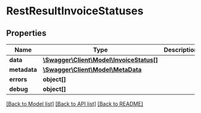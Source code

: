 # RestResultInvoiceStatuses

## Properties
Name | Type | Description | Notes
------------ | ------------- | ------------- | -------------
**data** | [**\Swagger\Client\Model\InvoiceStatus[]**](InvoiceStatus.md) |  | [optional] 
**metadata** | [**\Swagger\Client\Model\MetaData**](MetaData.md) |  | [optional] 
**errors** | **object[]** |  | [optional] 
**debug** | **object[]** |  | [optional] 

[[Back to Model list]](../README.md#documentation-for-models) [[Back to API list]](../README.md#documentation-for-api-endpoints) [[Back to README]](../README.md)


